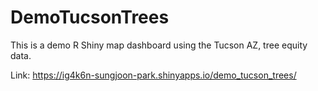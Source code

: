 # DemoTucsonTrees

This is a demo R Shiny map dashboard using the Tucson AZ, tree equity data.

Link: https://ig4k6n-sungjoon-park.shinyapps.io/demo_tucson_trees/
